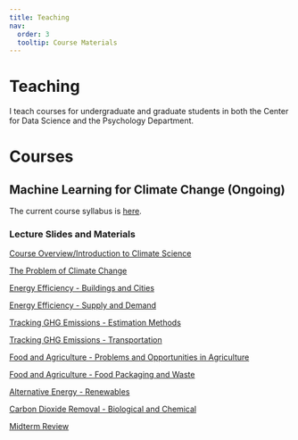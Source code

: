 ```yaml
---
title: Teaching
nav:
  order: 3
  tooltip: Course Materials
---
```


# <i class="fas fa-tools"></i>Teaching

I teach courses for undergraduate and graduate students in both the Center for Data Science and the Psychology Department.

# Courses

## Machine Learning for Climate Change (Ongoing)
The current course syllabus is [here](https://lindsay-lab.github.io/ClimateML_Lectures/ML%20for%20Climate%20Syllabus-3.pdf).

### Lecture Slides and Materials
[Course Overview/Introduction to Climate Science](https://lindsay-lab.github.io/ClimateML_Lectures/Intro_Climate%20Science.pdf)

[The Problem of Climate Change](https://lindsay-lab.github.io/ClimateML_Lectures/Climate%20Change.pdf)

[Energy Efficiency - Buildings and Cities](https://lindsay-lab.github.io/ClimateML_Lectures/3%20-%20Energy%20Efficiency%20-%20Buildings.pdf)

[Energy Efficiency - Supply and Demand](https://lindsay-lab.github.io/ClimateML_Lectures/4%20-Energy%20Efficiency%20-%20Supply%20and%20Demand.pdf)

[Tracking GHG Emissions - Estimation Methods](https://lindsay-lab.github.io/ClimateML_Lectures/Tracking%20greenhouse%20gas%20emissions%20-%20Estimation%20and%20Measurement.pdf)

[Tracking GHG Emissions - Transportation](https://lindsay-lab.github.io/ClimateML_Lectures/Estimating%20and%20Controlling%20Transportation%20Emissions.pdf)

[Food and Agriculture - Problems and Opportunities in Agriculture](https://lindsay-lab.github.io/ClimateML_Lectures/Food%20and%20Agriculture%20Emissions.pdf)

[Food and Agriculture - Food Packaging and Waste](https://lindsay-lab.github.io/ClimateML_Lectures/Food%20production%20and%20waste.pdf)

[Alternative Energy - Renewables](https://lindsay-lab.github.io/ClimateML_Lectures/Alternative%20Energy%20Sources.pdf)

[Carbon Dioxide Removal - Biological and Chemical](https://lindsay-lab.github.io/ClimateML_Lectures/Carbon%20dioxide%20removal.pdf)

[Midterm Review](https://lindsay-lab.github.io/ClimateML_Lectures/Midterm%20Review.pdf)

<!--{% include search-info.html %}

{% include section.html %}

## Featured

{% include list.html component="card" data="tools" filters="group: featured" %}

{% include section.html %}

## More

{% include list.html component="card" data="tools" filters="group: more" style="small" %}-->

